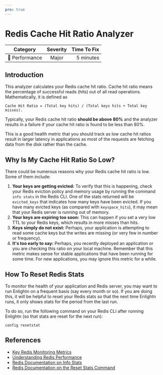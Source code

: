```yaml
---
pro: true
---
```


# Redis Cache Hit Ratio Analyzer <Badge text="PRO" type="tip"/>

| Category       | Severity   | Time To Fix  |
| -------------  |:----------:| ------------:|
| :rocket: Performance | Major | 5 minutes  |

## Introduction

This analyzer calculates your Redis cache hit ratio. Cache hit ratio means the percentage of successful reads (hits) out of all read operations. Mathematically, it is defined as 

```
Cache Hit Ratio = (Total key hits) / (Total keys hits + Total key misses).
```

Typically, your Redis cache hit ratio **should be above 80%** and the analyzer results in a failure if your cache hit ratio is found to be less than 80%.

This is a good health metric that you should track as low cache hit ratios result in larger latency in applications as most of the requests are fetching data from the disk rather than the cache.

## Why Is My Cache Hit Ratio So Low?

There could be numerous reasons why your Redis cache hit ratio is low. Some of them include:

1. **Your keys are getting evicted:** To verify that this is happening, check your Redis eviction policy and memory usage by running the command `info stats` in the Redis CLI. One of the stats returned will be `evicted_keys` that indicates how many keys have been evicted. If you have many evicted keys (as compared with `keyspace_hits`), it may mean that your Redis server is running out of memory.
2. **Your keys are expiring too soon:** This can happen if you set a very low TTL to your Redis keys, which results in more misses than hits.
3. **Keys simply do not exist:** Perhaps, your application is attempting to read some cache keys but the writes are missing (or very few in number or frequency).
4. **It's too early to say:** Perhaps, you recently deployed an application or you are checking this ratio on your local machine. Remember that this metric makes sense for stable applications that have been running for some time. For new applications, you may ignore this metric for a while.

## How To Reset Redis Stats

To monitor the health of your application and Redis server, you may want to run Enlightn on a frequent basis (say every month or so). If you are doing this, it will be helpful to reset your Redis stats so that the next time Enlightn runs, it only shows stats for the period from the last run.

To do so, run the following command on your Redis CLI after running Enlightn (so that stats are reset for the next run):

```
config resetstat
```

## References

- [Key Redis Monitoring Metrics](https://scalegrid.io/blog/6-crucial-redis-monitoring-metrics/)
- [Understanding Redis Performance](https://blog.newrelic.com/product-news/redis-performance-metrics/)
- [Redis Documentation on Info Stats](https://redis.io/commands/info)
- [Redis Documentation on the Reset Stats Command](https://redis.io/commands/config-resetstat)